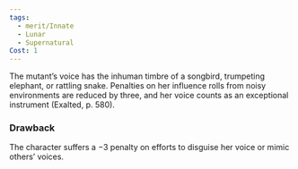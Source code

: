 ```yaml
---
tags:
  - merit/Innate
  - Lunar
  - Supernatural
Cost: 1
---
```

The mutant’s voice has the inhuman timbre of a songbird, trumpeting elephant, or rattling snake. Penalties on her influence rolls from noisy environments are reduced by three, and her voice counts as an exceptional instrument (Exalted, p. 580).

### Drawback
The character suffers a −3 penalty on efforts to disguise her voice or mimic others’ voices.